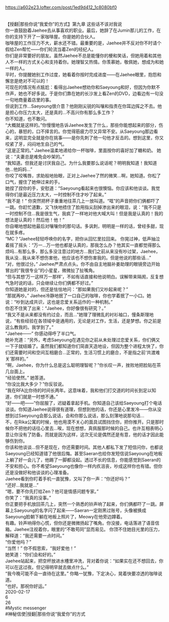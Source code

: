 https://a602e23.lofter.com/post/1ed9d412_1c8080bf0<br/>
<br/>
<br/>
【授翻|那些你说“我爱你”的方式】第九章 这些话不该对我说<br/>
你一直鼓励着Jaehee去从事喜欢的职业。最后，她辞了在Jumin那儿的工作，在你的支持下开了一家咖啡屋。你是她的合伙人。<br/>
咖啡屋的工作压力不大，薪水还不错。最重要的是，Jaehee并不反对你不时请个假给Zen帮忙——你们轮流当着Zen的经纪人。<br/>
你们是非常要好的朋友。虽然Jaehee不总是能懂你的梗和笑话，但她用着和其他人不一样的方式关心和支持着你。她理智又热情。你羡慕她，敬佩她，想成为和她一样的人。<br/>
平时，你提醒她别工作过度，她看着你按时完成进度——在Jaehee眼里，抱怨和懈怠是绝对不可以的！<br/>
可现在的情况有点尴尬：看得出Jaehee想劝你和Saeyoung和好，但因为你默不作声，她也不好多说。于是你们靠在她的长沙发上看Zen的DVD，边看边有一句没一句地商量着店里的事。<br/>
但说到工作...Saeyoung很介意？他刚刚尖锐的叫嚷和指责在你耳边挥之不去。他是担心你压力太大，还是真的...不高兴你有那么多工作？<br/>
你不知道，也不敢问。<br/>
“大概就是这样的。”你慢慢地告诉Jaehee发生了什么，那些你能想起来的部分，伤心的，暴怒的，口不择言的。你觉得筋疲力尽又异常不安。从Saeyoung那边看来，这明显完全就是你在挑事——是你先刺了他一句他才反击的。想到这里，你又咬紧了牙，闷闷地生自己的气。<br/>
“这是正常的。” Jaehee温柔地递给你一杯咖啡，里面按你的喜好加了糖和奶。 她说：“夫妻总是难免会吵架的。”<br/>
“我知道。但我还是讨厌我自己。为什么我要那么说话呢？明明我知道！我知道他...他妈妈...”<br/>
你咬了咬嘴唇，求助般地抬眼，正对上Jaehee了然的微笑...啊，她知道。你松了口气，握住了她伸过来的手。<br/>
她捏了捏你的手，安慰道：“Saeyoung看起来也很懊恼。你应该和他谈谈。我觉得你们是最近压力太大，一时控制不住才吵了起来。”<br/>
“我不是！” 你突然把杯子重重地往茶几上一放叫道。“哐”的声音把你们俩都吓了一跳。你赶忙道歉，又飞快地捂住了脸用指尖刮掉渗出来的眼泪，说：“我不只是一时控制不住...我是很生气，我疯了一样地对他大喊大叫！但是我是认真的！我的想法是认真的！然后他！他！”<br/>
你自嘲地想起他最后对嚷嚷你的那句话。多讽刺，明明是一样的话，曾经多甜，现在就多疼。<br/>
“MC？”Jaehee轻轻呼唤你的名字，把你从回忆里拉回来。 你晃过神，低声抽泣着摇了摇头：“万一...万一他也都是认真的，那我怎么办？他其实一直都觉得那么烦吗...有那么多，那么多没注意过的地方...我们之前从来没有吵过架，Jaehee，我从没...我从来不想伤害他，他应该也不想伤害我的。但是他说的那些话...”<br/>
“对，他很过分。” Jaehee严肃点点头。你不由自主地脑补姜助理的眼镜旁边开始冒出的“我很专业”的小星星，微微扯了扯嘴角。<br/>
“但与其想‘万一这样万一那样’，不如有话直接和他说明白。误解带来隔阂，反复想气急时说的话，只会继续让你们俩都不好过。”<br/>
你知道她是对的，但还是怯怯地问：“那如果我们又吵起来呢？”<br/>
“那就再吵。” Jaehee冷静地抿了一口自己的咖啡，你也学着抿了一小口。她说：“吵到达成共识，这也是恋爱关系运作的一种机制。”<br/>
你忍不住笑了出来：“Jaehee，你好像很有研究？。”<br/>
“我又不是从来都没有约过会，而且...”她理了理微乱的衬衫袖口，慢条斯理地说，“有些经验在各领域中是通用的，无论是对工作，生活，还是梦想。你之前是这么教我的。我学到了。”<br/>
“Jaehee——” 你感动得呼了半口气。<br/>
她补充道：“另外，考虑Saeyoung在遇见你之前从未处理过恋爱关系，你们俩又一下子就结婚了。虽然我们都知道你们简直天造地设，但因为整个进程太快了，你们还需要时间和空间互相磨合...正常的，生活习惯上的磨合，不是指之前‘共渡难关’那样的。”<br/>
“啊，Jaehee，你为什么总是这么聪明理智呢？”你长叹一声，挫败地把脸贴在茶几台面上。<br/>
“经验使然。” 她答道。<br/>
“你没比我大多少？”你反驳说。<br/>
“我在RFA比你待的时间长两年。这意味着，我和他们打交道的时间长到足以知道，你们就是一时想不通。”<br/>
“好——吧——”你屈服了，迟疑着拿起手机。你知道自己该给Saeyoung打个电话谈谈。你知道Jaehee说得很有道理，但想到他的话，你还是心里发冷——你从没想到过Saeyoung会那么说话，会和你那么说话，那么刻薄地说那句话...<br/>
不，在Rika公寓的时候，他也用漠不关心的面具试图挡住你，把你推开。只是那时候你不把他的话往心里去...唉，现在想想，真佩服那时候的自己。也许互相表明心意让你没有了防备。而就是因为这样，这次无论是偶然还是有意，他的话才因此能够伤到你。<br/>
你该和他谈谈...但不是现在，你还需要时间。其他人都私下发了短信问你，也都说Saeyoung已经知道错了他很后悔。甚至Saeran也给你发短信说Saeyoung在地板上躺了好一会儿了，他踢了一脚都没起。透过不长的信息，你能感觉到Saeran的不安和担心。你不希望Saeyoung也像你一样内疚沮丧，吵成这样你也有错。但你还是没做好和他谈谈的心理准备。<br/>
Jaehee看到你盯着手机一直犹豫，又叫了你一声：“你还好吗？”<br/>
“还好...我就是...”<br/>
“嗯，要不你先打给Zen？他可是情感问题专家。”<br/>
你笑了：“我真的没事。”<br/>
你正要把手机放回茶几上，突然一个熟悉的铃声响了起来，你们俩都吓了一跳。屏幕上Saeyoung的名字闪了起来——Saeran一定刚黑过账号，头像被换成Saeyoung脸朝下躺在地板上照片了，Meowy在他旁边蹲着。<br/>
有趣。铃声响得你心慌，但你还是微微扬起了嘴角。你没接，电话落进了语音信箱。Jaehee注视着你，眼里的“不敢苟同”显而易见。 你顶不住她目光里的压力，解释道：“我还需要一点时间。”<br/>
“你爱他吗？”<br/>
“当然！” 你不假思索，“我好爱他！”<br/>
她笑道：“你们会和好的。”<br/>
Jaehee站起来，把空杯放进水槽里冲洗，背对着你说：“如果实在还不想回去，你可以在这过夜。但记得明早就去做点什么。”<br/>
“我今晚可能不会一直待在这里。” 你略一犹豫，下定决心，晃着快要凉透的咖啡说道。<br/>
“也好。那祝你好运。”<br/>
2020-02-17<br/>
6<br/>
26<br/>
#Mystic messenger<br/>
#神秘信使|授翻|那些你说“我爱你”的方式<br/>
